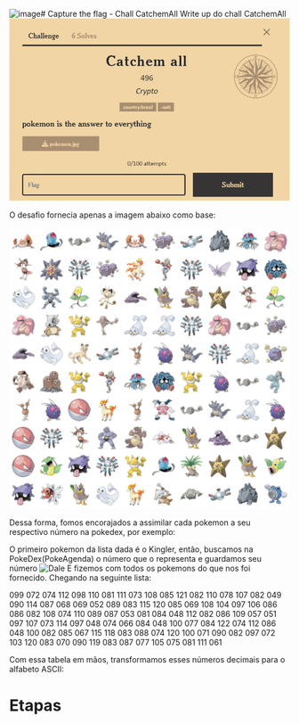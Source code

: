 ![image](https://github.com/dahiwas/ctf_catchemall/assets/35534711/04c64c17-603a-4d25-8635-f15878544bd7)# Capture the flag - Chall CatchemAll
Write up do chall CatchemAll
![Dale](https://github.com/dahiwas/ctf_catchemall/blob/main/ImagensCTF/CatchemAll.jpeg)

O desafio fornecia apenas a imagem abaixo como base:

![Dale](https://github.com/dahiwas/ctf_catchemall/blob/main/ImagensCTF/FigureCatchemAl.jpeg)

Dessa forma, fomos encorajados a assimilar cada pokemon a seu respectivo número na pokedex, por exemplo:

O primeiro pokemon da lista dada é o Kingler, então, buscamos na PokeDex(PokeAgenda) o número que o representa e guardamos seu número
![Dale](https://github.com/dahiwas/ctf_catchemall/blob/main/ImagensCTF/Pokedex.jpeg)
E fizemos com todos os pokemons do que nos foi fornecido. Chegando na seguinte lista:

099 072 074 112 098 110 081 111 073 108
085 121 082 110 078 107 082 049 090 114
087 068 069 052 089 083 115 120 085 069
108 104 097 106 086 086 082 108 074 110
089 087 053 081 084 048 112 082 086 109
057 051 097 107 073 114 097 048 074 066
084 048 100 077 084 122 074 112 086 048
100 082 085 067 115 118 083 088 074 120
100 071 090 082 097 072 103 120 083 070
090 119 083 087 077 105 075 081 111 061

Com essa tabela em mãos, transformamos esses números decimais para o alfabeto ASCII:

# Etapas


## 


